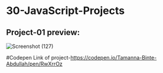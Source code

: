 # 30-JavaScript-Projects

## Project-01 preview:

![Screenshot (127)](https://github.com/user-attachments/assets/090031f1-7bb8-4515-8b10-4125d5e84732)

#Codepen Link of project-https://codepen.io/Tamanna-Binte-Abdullah/pen/RwXrrOz
